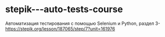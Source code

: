 # stepik---auto-tests-course
Автоматизация тестирования с помощью Selenium и Python, раздел 3-
https://stepik.org/lesson/187065/step/7?unit=161976

